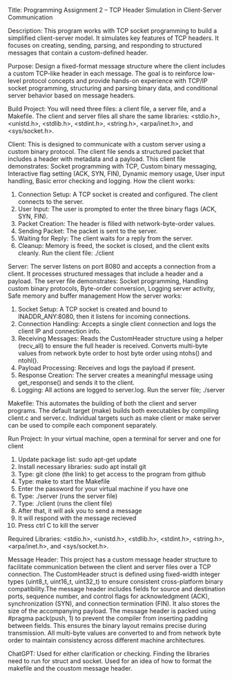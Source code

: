 Title: Programming Assignment 2 – TCP Header Simulation in Client-Server Communication

Description: This program works with TCP socket programming to build a simplified client-server model. It simulates key features of TCP headers. It focuses on creating, sending, parsing, and responding to structured messages that contain a custom-defined header.

Purpose: Design a fixed-format message structure where the client includes a custom TCP-like header in each message. The goal is to reinforce low-level protocol concepts and provide hands-on experience with TCP/IP socket programming, structuring and parsing binary data, and conditional server behavior based on message headers.

Build Project: You will need three files: a client file, a server file, and a Makefile. The client and server files all share the same libraries: <stdio.h>, <unistd.h>, <stdlib.h>, <stdint.h>, <string.h>, <arpa/inet.h>, and <sys/socket.h>. 

Client: This is designed to communicate with a custom server using a custom binary protocol. The client file sends a structured packet that includes a header with metadata and a payload. This client file demonstrates: Socket programming with TCP, Custom binary messaging, Interactive flag setting (ACK, SYN, FIN), Dynamic memory usage, User input handling, Basic error checking and logging. 
How the client works: 
1. Connection Setup:  A TCP socket is created and configured. The client connects to the server.
2. User Input: The user is prompted to enter the three binary flags (ACK, SYN, FIN).
3. Packet Creation: The header is filled with network-byte-order values.
4. Sending Packet: The packet is sent to the server.
5. Waiting for Reply: The client waits for a reply from the server.
6. Cleanup: Memory is freed, the socket is closed, and the client exits cleanly.
Run the client file: ./client

Server: The server listens on port 8080 and accepts a connection from a client. It processes structured messages that include a header and a payload. The server file demonstrates: Socket programming, Handling custom binary protocols, Byte-order conversion, Logging server activity, Safe memory and buffer management
How the server works:
1. Socket Setup: A TCP socket is created and bound to INADDR_ANY:8080, then it listens for incoming connections.
2. Connection Handling: Accepts a single client connection and logs the client IP and connection info.
3. Receiving Messages: Reads the CustomHeader structure using a helper (recv_all) to ensure the full header is received. Converts multi-byte values from network byte order to host byte order using ntohs() and ntohl().
4. Payload Processing: Receives and logs the payload if present.
5. Response Creation: The server creates a meaningful message using get_response() and sends it to the client.
6. Logging: All actions are logged to server.log.
Run the server file; ./server

Makefile: This automates the building of both the client and server programs. The default target (make) builds both executables by compiling client.c and server.c. Individual targets such as make client or make server can be used to compile each component separately.

Run Project: In your virtual machine, open a terminal for server and one for client

1. Update package list: sudo apt-get update
2. Install necessary libraries: sudo apt install git
3. Type: git clone (the link) to get access to the program from github
4. Type: make to start the Makefile
5. Enter the password for your virtual machine if you have one
6. Type: ./server (runs the server file)
7. Type: ./client (runs the client file)
8. After that, it will ask you to send a message
9. It will respond with the message recieved
10. Press ctrl C to kill the server

Required Libraries: <stdio.h>, <unistd.h>, <stdlib.h>, <stdint.h>, <string.h>, <arpa/inet.h>, and <sys/socket.h>. 

Message Header: This project has a custom message header structure to facilitate communication between the client and server files over a TCP connection. The CustomHeader struct is defined using fixed-width integer types (uint8_t, uint16_t, uint32_t) to ensure consistent cross-platform binary compatibility.The message header includes fields for source and destination ports, sequence number, and control flags for acknowledgment (ACK), synchronization (SYN), and connection termination (FIN). It also stores the size of the accompanying payload. The message header is packed using #pragma pack(push, 1) to prevent the compiler from inserting padding between fields. This ensures the binary layout remains precise during transmission. All multi-byte values are converted to and from network byte order to maintain consistency across different machine architectures.

ChatGPT: Used for either clarification or checking. Finding the libraries need to run for struct and socket. Used for an idea of how to format the makefile and the coustom message header. 

